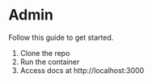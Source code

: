 # Admin

Follow this guide to get started.

1. Clone the repo
2. Run the container
3. Access docs at http://localhost:3000
